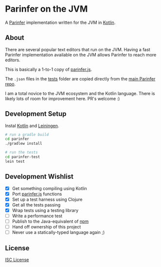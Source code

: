 # Parinfer on the JVM

A [Parinfer] implementation written for the JVM in [Kotlin].

## About

There are several popular text editors that run on the JVM. Having a fast
Parinfer implementation available on the JVM allows Parinfer to reach more
editors.

This is basically a 1-to-1 copy of [parinfer.js].

The `.json` files in the [tests] folder are copied directly from the [main
Parinfer repo].

I am a total novice to the JVM ecosystem and the Kotlin language. There is
likely lots of room for improvement here. PR's welcome :)

## Development Setup

Instal [Kotlin](https://kotlinlang.org/docs/tutorials/command-line.html) and [Leiningen].

```sh
# run a gradle build
cd parinfer
./gradlew install
```

```sh
# run the tests
cd parinfer-test
lein test
```

## Development Wishlist

* [x] Get something compiling using Kotlin
* [x] Port [parinfer.js] functions
* [x] Set up a test harness using Clojure
* [x] Get all the tests passing
* [x] Wrap tests using a testing library
* [ ] Write a performance test
* [ ] Publish to the Java-equivalent of [npm]
* [ ] Hand off ownership of this project
* [ ] Never use a statically-typed language again ;)

## License

[ISC License]

[Parinfer]:http://shaunlebron.github.io/parinfer/
[Kotlin]:https://kotlinlang.org/
[parinfer.js]:https://github.com/shaunlebron/parinfer/blob/master/lib/parinfer.js
[tests]:parinfer-test/tests/
[main Parinfer repo]:https://github.com/shaunlebron/parinfer/tree/master/lib/test/cases
[Leiningen]:http://leiningen.org/
[npm]:https://www.npmjs.com/
[ISC License]:LICENSE.md
